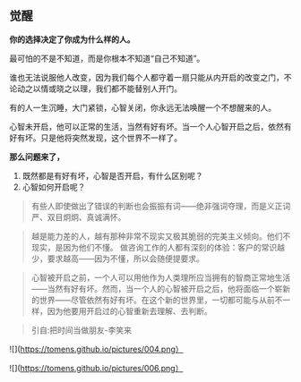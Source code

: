 ## 觉醒

**你的选择决定了你成为什么样的人。**

最可怕的不是不知道，而是你根本不知道“自己不知道”。

谁也无法说服他人改变，因为我们每个人都守着一扇只能从内开启的改变之门，不论动之以情或晓之以理，我们都不能替别人开门。

有的人一生沉睡，大门紧锁，心智关闭，你永远无法唤醒一个不想醒来的人。

心智未开启，他可以正常的生活，当然有好有坏。当一个人心智开启之后，依然有好有坏。只是他将突然发现，这个世界不一样了。

**那么问题来了，**
1. 既然都是有好有坏，心智是否开启，有什么区别呢？
2. 心智如何开启呢？

> 有些人即使做出了错误的判断也会振振有词——绝非强词夺理，而是义正词严、双目炯炯、真诚满怀。

> 越是能力差的人，越有那种非常不现实又极其脆弱的完美主义倾向。他们不现实，是因为他们不懂。
做咨询工作的人都有深刻的体验：客户的常识越少，要求越高——因为不懂，所以会随便提要求。

> 心智被开启之前，一个人可以用他作为人类理所应当拥有的智商正常地生活——当然有好有坏。然而，当一个人的心智被开启之后，他将面临一个崭新的世界——尽管依然有好有坏。在这个新的世界里，一切都可能与从前不一样，因为他要用开启过的心智重新去理解、去判断。

> 引自:把时间当做朋友-李笑来

![](https://tomens.github.io/pictures/004.png）

![](https://tomens.github.io/pictures/006.png）


